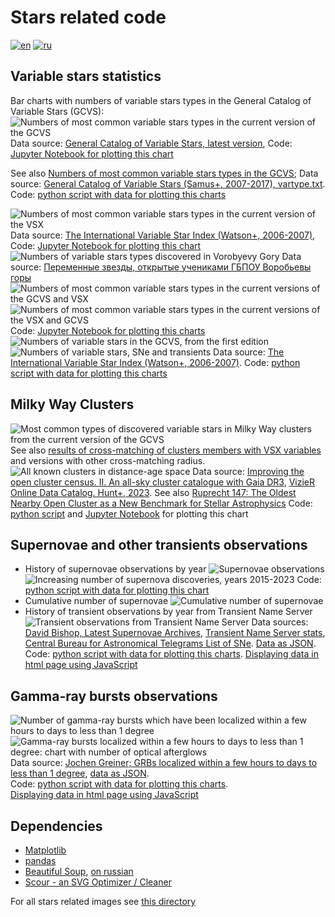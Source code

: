 # Stars related code

[![en](https://img.shields.io/badge/lang-en-red.svg)](README.md)
[![ru](https://img.shields.io/badge/lang-ru-green.svg)](README-ru.md)

## Variable stars statistics

Bar charts with numbers of variable stars types in the General Catalog of Variable Stars (GCVS):
![Numbers of most common variable stars types in the current version of the GCVS](../../../plots/stars/gcvs_types_distribution-combined-sorted-latest+.png "Numbers of most common variable stars types in the current version of the GCVS with stars belongs to several types of variability")
Data source: [General Catalog of Variable Stars, latest version](http://www.sai.msu.su/gcvs/gcvs/gcvs5/gcvs5.txt),
Code: [Jupyter Notebook for plotting this chart](./plot_gcvs_types_chart_latest.ipynb)

See also [Numbers of most common variable stars types in the GCVS](../../../plots/stars/gcvs_types_distribution-combined-sorted.svg);
Data source: [General Catalog of Variable Stars (Samus+, 2007-2017), vartype.txt](https://cdsarc.cds.unistra.fr/ftp/B/gcvs/vartype.txt).
Code: [python script with data for plotting this charts](./plot_gcvs_types_chart.py)

![Numbers of most common variable stars types in the current version of the VSX](../../../plots/stars/vsx_types_distribution-combined-sorted-latest+.png "Numbers of most common variable stars types in the current version of the VSX with stars belongs to several types of variability")
Data source: [The International Variable Star Index (Watson+, 2006-2007)](https://cdsarc.cds.unistra.fr/viz-bin/cat/B/vsx),
Code: [Jupyter Notebook for plotting this chart](./plot_vsx_types_chart_latest.ipynb)
![Numbers of variable stars types discovered in Vorobyevy Gory](../../../plots/stars/vg_types_distribution-sorted-latest+.png "Numbers of variable stars types discovered in Vorobyevy Gory")
Data source: [Переменные звезды, открытые учениками ГБПОУ Воробьевы горы](https://caiko.mdp-project.ru/variability/)
![Numbers of most common variable stars types in the current versions of the GCVS and VSX](../../../plots/stars/var_types_distribution-gcvs-sorted.png "Numbers of most common variable stars types in the current versions of the GCVS and VSX")
![Numbers of most common variable stars types in the current versions of the VSX and GCVS](../../../plots/stars/var_types_distribution-vsx-sorted.png "Numbers of most common variable stars types in the current versions of the VSX and GCVS")
Code: [Jupyter Notebook for plotting this charts](./plot_variable_stars_types_grouped_chart.ipynb)
![Numbers of variable stars in the GCVS, from the first edition](../../../plots/stars/gcvs-variable-stars-count.svg "Numbers of variable stars in the GCVS, from the first edition")
![Numbers of variable stars, SNe and transients](../../../plots/stars/variable-stars-count-graph.svg "Numbers of variable stars (VSX and GCVS), SNe and transients")
Data source: [The International Variable Star Index (Watson+, 2006-2007)](https://cdsarc.u-strasbg.fr/ftp/B/vsx/ReadMe).
Code: [python script with data for plotting this charts](./plot_variable_stars_counts.py)

## Milky Way Clusters

![Most common types of discovered variable stars in Milky Way clusters from the current version of the GCVS](../../../plots/stars/gcvs_types_distribution-xmatch-hunt2023-2s-combined-sorted-latest.png "Most common types of discovered variable stars in Milky Way clusters from the current version of the GCVS, cross-match with clusters members (Hunt+, 2023). Radius 2s")
See also [results of cross-matching of clusters members with VSX variables](../../../plots/stars/vsx_types_distribution-xmatch-hunt2023-2s-combined-sorted-latest.png) and versions with other cross-matching radius.
![All known clusters in distance-age space](../../../plots/stars/clusters-dist-age-omg-annotated.png "All known open, globular clusters and moving groups in distance-age space with marked Pleiades, Hyades, Praesepe and Ruprecht 147")
Data source: [Improving the open cluster census. II. An all-sky cluster catalogue with Gaia DR3](https://ui.adsabs.harvard.edu/abs/2023A%26A...673A.114H/abstract),
[VizieR Online Data Catalog. Hunt+, 2023](https://cdsarc.cds.unistra.fr/viz-bin/cat/J/A+A/673/A114).
See also [Ruprecht 147: The Oldest Nearby Open Cluster as a New Benchmark for Stellar Astrophysics](https://ui.adsabs.harvard.edu/abs/2013AJ....145..134C/abstract)
Code: [python script](./plot_clusters_dist_age_distribution.py) and
[Jupyter Notebook](./plot_clusters_dist_age_distribution.ipynb) for plotting this chart

## Supernovae and other transients observations

* History of supernovae observations by year
![Supernovae observations](../../../plots/stars/sne_stats_bar_chart-ru.png "Supernovae observations. Data from the Latest Supernovae Archives")
![Increasing number of supernova discoveries, years 2015-2023](../../../plots/stars/sne_discoveries_numbers-2015-2023.png "Increasing number of supernova discoveries, years 2015-2023. Data from the Latest Supernovae Archives")
Code: [python script with data for plotting this chart](./plot_sne_discoveries_numbers.py)
* Cumulative number of supernovae
![Cumulative number of supernovae](../../../plots/stars/sne_transients_total_number_log_plot-ru.png "Cumulative number of supernovae")
* History of transient observations by year from Transient Name Server
![Transient observations from Transient Name Server](../../../plots/stars/transient_stats_bar_chart-ru.png "Transient observations from Transient Name Server")
Data sources: [David Bishop, Latest Supernovae Archives](https://www.rochesterastronomy.org/snimages/archives.html),
[Transient Name Server stats](https://www.wis-tns.org/stats-maps),
[Central Bureau for Astronomical Telegrams List of SNe](http://www.cbat.eps.harvard.edu/lists/Supernovae.html).
[Data as JSON](../../../data/stars/sne-stats.json).
Code: [python script with data for plotting this charts](./plot_sne_transients_stats.py).
[Displaying data in html page using JavaScript](https://gvard.github.io/stars/snstats/)

## Gamma-ray bursts observations

![Number of gamma-ray bursts which have been localized within a few hours to days to less than 1 degree](../../../plots/stars/grbs_total_number_plot.png "Number of gamma-ray bursts which have been localized within a few hours to days to less than 1 degree")
![Gamma-ray bursts localized within a few hours to days to less than 1 degree: chart with number of optical afterglows](../../../plots/stars/grbs_stats_bar_chart.png "Gamma-ray bursts localized within a few hours to days to less than 1 degree: chart with number of optical afterglows")
Data source: [Jochen Greiner; GRBs localized within a few hours to days to less than 1 degree](https://www.mpe.mpg.de/~jcg/grbgen.html),
[data as JSON](../../../data/stars/grbs-localized-stats.json).  
Code: [python script with data for plotting this charts](./plot_localized_grbs_stats.py).  
[Displaying data in html page using JavaScript](https://gvard.github.io/grb/stats/)

## Dependencies

* [Matplotlib](https://matplotlib.org/)
* [pandas](https://pandas.pydata.org/)
* [Beautiful Soup](https://www.crummy.com/software/BeautifulSoup/bs4/doc/), [on russian](https://www.crummy.com/software/BeautifulSoup/bs4/doc.ru/)
* [Scour - an SVG Optimizer / Cleaner](https://github.com/scour-project/scour)

For all stars related images see [this directory](../../../plots/stars/)
